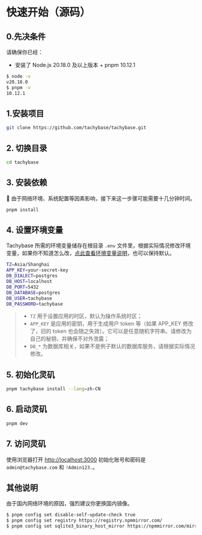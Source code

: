 # 快速开始（源码）

## 0.先决条件
 请确保你已经：

- 安装了 Node.js 20.18.0 及以上版本 + pnpm 10.12.1 

 ```bash
$ node -v 
v20.18.0
$ pnpm -v
10.12.1
 ```

## 1.安装项目

```bash
git clone https://github.com/tachybase/tachybase.git
```

## 2. 切换目录

```bash
cd tachybase
```

## 3. 安装依赖

📢 由于网络环境、系统配置等因素影响，接下来这一步骤可能需要十几分钟时间。

```bash
pnpm install
```

## 4. 设置环境变量

Tachybase 所需的环境变量储存在根目录 `.env` 文件里，根据实际情况修改环境变量，如果你不知道怎么改，[点此查看环境变量说明](../env.md)，也可以保持默认。

```bash
TZ=Asia/Shanghai
APP_KEY=your-secret-key
DB_DIALECT=postgres
DB_HOST=localhost
DB_PORT=5432
DB_DATABASE=postgres
DB_USER=tachybase
DB_PASSWORD=tachybase
```


>  - `TZ` 用于设置应用的时区，默认为操作系统时区；
>  - `APP_KEY` 是应用的密钥，用于生成用户 token 等（如果 APP_KEY 修改了，旧的 token 也会随之失效）。它可以是任意随机字符串。请修改为自己的秘钥，并确保不对外泄露；
>  - `DB_*` 为数据库相关，如果不是例子默认的数据库服务，请根据实际情况修改。


## 5. 初始化灵矶

```bash
pnpm tachybase install --lang=zh-CN
```
## 6. 启动灵矶

```bash
pnpm dev
```

## 7. 访问灵矶

使用浏览器打开 [http://localhost:3000](http://localhost:3000) 初始化账号和密码是 `admin@tachybase.com` 和 `!Admin123.`。


## 其他说明

由于国内网络环境的原因，强烈建议你更换国内镜像。

```bash
$ pnpm config set disable-self-update-check true
$ pnpm config set registry https://registry.npmmirror.com/
$ pnpm config set sqlite3_binary_host_mirror https://npmmirror.com/mirrors/sqlite3/
```

